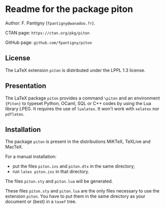 # Readme for the package piton

Author: F. Pantigny (`fpantigny@wanadoo.fr`).

CTAN page: `https://ctan.org/pkg/piton`

GitHub page: `github.com/fpantigny/piton`

## License
The LaTeX extension `piton` is distributed under the LPPL 1.3 license.

## Presentation

The LaTeX package `piton` provides a command `\piton` and an environment `{Piton}` to typeset Python, OCaml, SQL or C++  codes by using the Lua library LPEG. It requires the use of `lualatex`. It won't work with `xelatex` nor `pdflatex`. 



## Installation

The package `piton` is present in the distributions MiKTeX, TeXLive and MacTeX.

For a manual installation:

* put the files `piton.ins` and `piton.dtx` in the same directory; 
* run `latex piton.ins` in that directory.

The files `piton.sty` and `piton.lua` will be generated.

These files `piton.sty` and `piton.lua` are the only files necessary to use the extension `piton`. 
You have to put them in the same directory as your document or (best) in a `texmf` tree. 


